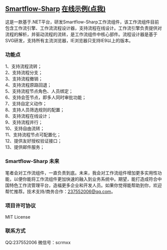 ﻿## [Smartflow-Sharp](http://www.smartflow-sharp.com)  [在线示例(点我)](http://www.smartflow-sharp.com/Smartflow.Web.Mvc/login.html)  
这是一款基于.NET平台，研发Smartflow-Sharp工作流组件，该工作流组件目前包含工作流引擎、工作流流程设计器，支持流程在线设计。工作流引擎负责提供对流程的解析，并驱动流程的流转，是工作流组件中核心部件。流程设计器是基于SVG研发，支持所有主流浏览器，IE浏览器只支持IE9以上的版本。
### 功能点
1、支持流程流转；<br/>
2、支持流程分支；<br/>
3、支持流程撤销；<br/>
4、支持流程原路回退；<br/>
5、支持流程节点角色、人员绑定；<br/>
6、支持会签节点，即多人同时审批功能；<br/>
7、支持自定义动作；<br/>
8、支持人员筛选规则的配置；<br/>
8、支持流程在线设计；<br/>
9、支持流程并行；<br/>
10、支持自由流转；<br/>
11、支持流程节点可配置化；<br/>
12、提供友好授权验证接口；<br/>
13、提供邮件服务；<br/>
### Smartflow-Sharp 未来
笔者会对工作流组件，一直负责到底。未来，我会对工作流组件增加更多实用性功能，以便你能将工作流组件更加快速的融入到业务系统中。期望，能打造成符合中国特色工作流管理平台，造福更多企业和开发人员。如果你觉得能帮助到你，欢迎帮忙推荐。技术支持/商务合作：237552006@qq.com。

### 项目许可协议
MIT License

### 联系方式 
QQ:237552006
微信号：scrmxx